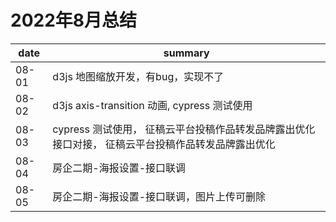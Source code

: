 # 2022年8月总结

|date|summary|
| - | - |
|08-01| d3js 地图缩放开发，有bug，实现不了|
|08-02| d3js axis-transition 动画, cypress 测试使用|
|08-03| cypress 测试使用， 征稿云平台投稿作品转发品牌露出优化接口对接， 征稿云平台投稿作品转发品牌露出优化|
|08-04| 房企二期-海报设置-接口联调|
|08-05| 房企二期-海报设置-接口联调，图片上传可删除|
